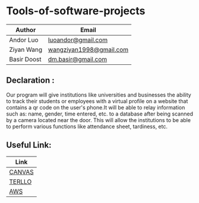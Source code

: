 # Tools-of-software-projects
|Author|Email|
|---|---|
|Andor Luo|luoandor@gmail.com|
|Ziyan Wang|wangziyan1998@gmail.com|
|Basir Doost|dm.basir@gmail.com|

## Declaration :
Our program will give institutions like universities and businesses the ability to track their students or employees with a virtual profile on a website that contains a qr code on the user's phone.It will be able to relay information such as: name, gender, time entered, etc. to a database after being scanned by a camera located near the door. This will allow the institutions to be able to perform various functions like attendance sheet, tardiness, etc.

## Useful Link:
  |Link|
  |---|
  |[CANVAS](https://canvas.elte.hu/courses/2401)|
  |[TERLLO](https://trello.com/group6214)|
  |[AWS](https://l.messenger.com/l.php?u=https%3A%2F%2Fgithub.com%2Faws-samples%2Faws-serverless-workshops%2Ftree%2Fmaster%2FWebApplication&h=AT2xLAV4TKsSFUZ5bz-X-7xy3RJl7ao8K1lX3m84Pi-mT9ZPsgHPlyTvof3cFgfKmGxdMvsY7dJfF8xDLDrPul0n3BKuNUFDlAY_xqSqOCLOSeijc7yZHa40dK-0XvnGmKipCApNhw)|
  
